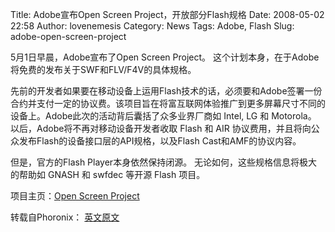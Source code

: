 Title: Adobe宣布Open Screen Project，开放部分Flash规格
Date: 2008-05-02 22:58
Author: lovenemesis
Category: News
Tags: Adobe, Flash
Slug: adobe-open-screen-project

5月1日早晨，Adobe宣布了Open Screen Project。
这个计划本身，在于Adobe将免费的发布关于SWF和FLV/F4V的具体规格。  
  

先前的开发者如果要在移动设备上运用Flash技术的话，必须要和Adobe签署一份合约并支付一定的协议费。该项目旨在将富互联网体验推广到更多屏幕尺寸不同的设备上。Adobe此次的活动背后囊括了众多业界厂商如
Intel, LG 和 Motorola。 以后，Adobe将不再对移动设备开发者收取 Flash 和
AIR 协议费用，并且将向公众发布Flash的设备接口层的API规格，以及Flash
Cast和AMF的协议内容。

但是，官方的Flash Player本身依然保持闭源。
无论如何，这些规格信息将极大的帮助如 GNASH 和 swfdec 等开源 Flash 项目。

项目主页：[Open Screen Project](http://www.adobe.com/openscreenproject/)

转载自Phoronix：
[英文原文](http://www.phoronix.com/scan.php?page=news_item&px=NjQ1Mg)  

